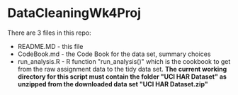# DataCleaningWk4Proj

There are 3 files in this repo:

* README.MD - this file
* CodeBook.md - the Code Book for the data set, summary choices
* run_analysis.R - R function "run_analysis()" which is the cookbook to get from the raw assignment data to the tidy data set. **The current working directory for this script must contain the folder "UCI HAR Dataset" as unzipped from the downloaded data set "UCI HAR Dataset.zip"**
